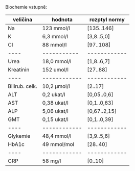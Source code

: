 <div class="w3-row">
<div class="w3-half">

<div class="w3-khaki w3-xlarge w3-padding w3-margin">
Biochemie vstupně:

|veličina | hodnota| rozptyl normy|
|----|------------|------------|
| Na | 123 mmol/l | [135..146] |
| K | 6,3 mmol/l | [3,8..5,0] |
| Cl | 88 mmol/l | [97..108] |
|----|-----------|------------|
| Urea | 18,0 mmol/l | [1,8..6,7] |
| Kreatinin | 152 umol/l | [27..88] |
|----|------------|------------|
| Bilirub. celk. | 10,2 μmol/l | [2..17] |
| ALT | 0,2 ukat/l | [0,05..0,6] |
| AST | 0,38 ukat/l | [0,1..0,63] |
| ALP | 5,06 ukat/l | [0,67..2,15] |
| GMT | 0,15 ukat/l | [0,1..0,39] |
|----|------------|------------|
| Glykemie |  48,4 mmol/l | [3,9..5,6] |
| HbA1c | 49 mmol/mol | [28..40] |
|----|------------|------------|
| CRP | 58 mg/l | [0..10] |
</div> 

</div>
<div class="w3-half">

<bdl-quiz id="q3" type="choice2" 
          question="Rozbor biochemie – důvod proč tak vypadá hyponatrémie:" 
          answers="Primárně vlivem osmotické diurézy, obecně by dehydratací a ztrátou vody by mělo docházet spíše k hypernatrémii, při hyperglykémii dochází k přesunům vody z intra do extracelulárního prostoru, ta sodík ředí, a přispívá k hyponatrémii, vlivem ADH se sodík rovněž zadržuje, zvracením u některých pacientů se ztrácí.| Dominantně u pacienta dochází k narušení tubulárních funkcí vlivem dehydratace a snížené diurézy a to zejména v obl. proximálního tubulu, kde se vstřebává většina profiltrovaného sodíku. Odrazem této poruchy je i zvýšená frakční exkrece natria. Zároveň se vlivem aktivace stresové reakce a vegetativního nervového systému pacient výrazně potí, což přispívá k dalším ztrátam sodíku potem." 
          correctoptions="true|false" 
          explanations="ano|ne" 
          buttontitle="zkontrolovat odpověď" ></bdl-quiz>
<bdl-quiz id="q4" type="choice2" 
          question="Rozbor biochemie -  Proč má pacient hyperkalémii? " 
          answers="Nedostatek inzulinu vede u této komplikace k produkci ketonů a acidóze, acidóza způsobí přesun K+ z buněk, které se vylučuje relativně více nežli H+ vzhledem k vysoké aciditě extracelulární tekutiny, K+ se do buněk dostatečně nevrací (v ledvinách vede snížení vylučování K+ relativně k závažnosti hyperkalémie). Při dlouhotrvající komplikaci tohoto typu může být i proteokatabolismus svalové hmoty. |V ledvinách se kalium činností tubulů aktivně vyměňuje za glukózu, organismus se tedy snaží o vyloučení nadměrného množství glukózy a snížení glykémie, což na druhé straně vede k retenci kália, které organismus následně použivá ke kontrole ABR směnou za H+ na buněčné membráně." 
          correctoptions="true|false" 
          explanations="ano|ne" 
          buttontitle="zkontrolovat odpověď" ></bdl-quiz>
<bdl-quiz id="q5" type="choice2" 
          question="Rozbor biochemie -  Proč má pacient hyperglykémii? " 
          answers="Vzniká díky absolutnímu nedostatku inzulinu a nadprodukci glukagonu, který facilituje vstup glukózy do buněk, to u naprostého nedostatku inzulinu nenastává. Zároveň dochází ke glukoneogenezi v játrech.| Vzniká následkem nadměrného uvolňování glukózy ze zásob ve svalech a podkoží při aktivaci stresové reakce, deficit inzulinu vyvolává nadměrnou retenci glukózy intracelulárně a tělo tak ve snaze zvýšit glykémii extracelulárně k zajištění dostatečného přívodu do CNS aktivuje právě glukoneogenezi ve svalech a podkoží." 
          correctoptions="true|false" 
          explanations="ano|ne" 
          buttontitle="zkontrolovat odpověď" ></bdl-quiz>        
<bdl-quiz-control ids="q3,q4,q5"></bdl-quiz-control>            
</div>